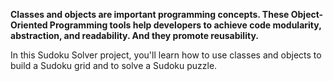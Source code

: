**Classes and objects are important programming concepts. These Object-Oriented Programming tools help developers to achieve code modularity, abstraction, and readability. And they promote reusability.**

In this Sudoku Solver project, you'll learn how to use classes and objects to build a Sudoku grid and to solve a Sudoku puzzle.
